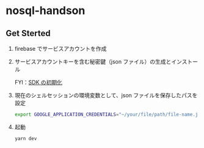 # nosql-handson

## Get Sterted

1. firebase でサービスアカウントを作成

2. サービスアカウントキーを含む秘密鍵（json ファイル）の生成とインストール

   FYI：[SDK の初期化](https://firebase.google.com/docs/admin/setup#initialize-sdk)

3. 現在のシェルセッションの環境変数として、json ファイルを保存したパスを設定

   ```sh
   export GOOGLE_APPLICATION_CREDENTIALS="~/your/file/path/file-name.json"
   ```

4. 起動

   ```sh
   yarn dev
   ```
